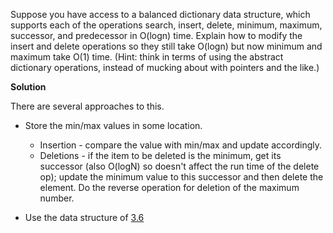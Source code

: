 Suppose you have access to a balanced dictionary data structure, which supports each of the operations search, insert, delete, minimum, maximum, successor, and predecessor in O(logn) time. Explain how to modify the insert and delete operations so they still take O(logn) but now minimum and maximum take O(1) time. (Hint: think in terms of using the abstract dictionary operations, instead of mucking about with pointers and the like.)

**Solution**

There are several approaches to this.

 * Store the min/max values in some location. 
     * Insertion - compare the value with min/max and update     accordingly. 
     * Deletions - if the item to be deleted is the minimum, get its successor (also O(logN) so doesn't affect the run time of the delete op); update the minimum value to this successor and then delete the element. Do the reverse operation for deletion of the maximum number.

 * Use the data structure of [3.6](https://github.com/abdulapopoola/TADMBook/blob/master/Chapter%203/3.6.md)